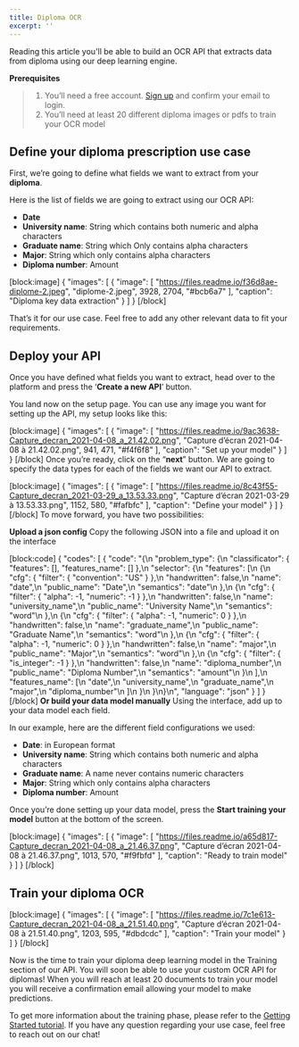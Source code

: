 ```yaml
---
title: Diploma OCR
excerpt: ''
---
```

Reading this article you'll be able to build an OCR API that extracts data from diploma using our deep learning engine.


**Prerequisites**
> 1. You’ll need a free account. [Sign up](https://platform.mindee.com/signup) and confirm your email to login.
> 2. You’ll need at least 20 different diploma images or pdfs to train your OCR model

## Define your diploma prescription use case
 
First, we’re going to define what fields we want to extract from your **diploma**.

 

Here is the list of fields we are going to extract using our OCR API:

  * **Date**
  * **University name**: String which contains both numeric and alpha characters 
  * **Graduate name**: String which Only contains alpha characters
  * **Major**: String which only contains alpha characters
  * **Diploma number**: Amount 


[block:image]
{
  "images": [
    {
      "image": [
        "https://files.readme.io/f36d8ae-diplome-2.jpeg",
        "diplome-2.jpeg",
        3928,
        2704,
        "#bcb6a7"
      ],
      "caption": "Diploma key data extraction"
    }
  ]
}
[/block]
 

That’s it for our use case. Feel free to add any other relevant data to fit your requirements.

 

 

## Deploy your API
 
Once you have defined what fields you want to extract, head over to the platform and press the ‘**Create a new API**’ button.


 
You land now on the setup page. You can use any image you want for setting up the API, my setup looks like this:


[block:image]
{
  "images": [
    {
      "image": [
        "https://files.readme.io/9ac3638-Capture_decran_2021-04-08_a_21.42.02.png",
        "Capture d’écran 2021-04-08 à 21.42.02.png",
        941,
        471,
        "#f4f6f8"
      ],
      "caption": "Set up your model"
    }
  ]
}
[/block]
Once you’re ready, click on the “**next**” button. We are going to specify the data types for each of the fields we want our API to extract.


[block:image]
{
  "images": [
    {
      "image": [
        "https://files.readme.io/8c43f55-Capture_decran_2021-03-29_a_13.53.33.png",
        "Capture d’écran 2021-03-29 à 13.53.33.png",
        1152,
        580,
        "#fafbfc"
      ],
      "caption": "Define your model"
    }
  ]
}
[/block]
To move forward, you have two possibilities:

**Upload a json config**
Copy the following JSON into a file and upload it on the interface


 
[block:code]
{
  "codes": [
    {
      "code": "{\n  \"problem_type\": {\n    \"classificator\": { \"features\": [], \"features_name\": [] },\n    \"selector\": {\n      \"features\": [\n        {\n          \"cfg\": { \"filter\": { \"convention\": \"US\" } },\n          \"handwritten\": false,\n          \"name\": \"date\",\n          \"public_name\": \"Date\",\n          \"semantics\": \"date\"\n        },\n        {\n          \"cfg\": { \"filter\": { \"alpha\": -1, \"numeric\": -1 } },\n          \"handwritten\": false,\n          \"name\": \"university_name\",\n          \"public_name\": \"University Name\",\n          \"semantics\": \"word\"\n        },\n        {\n          \"cfg\": { \"filter\": { \"alpha\": -1, \"numeric\": 0 } },\n          \"handwritten\": false,\n          \"name\": \"graduate_name\",\n          \"public_name\": \"Graduate Name\",\n          \"semantics\": \"word\"\n        },\n        {\n          \"cfg\": { \"filter\": { \"alpha\": -1, \"numeric\": 0 } },\n          \"handwritten\": false,\n          \"name\": \"major\",\n          \"public_name\": \"Major\",\n          \"semantics\": \"word\"\n        },\n        {\n          \"cfg\": { \"filter\": { \"is_integer\": -1 } },\n          \"handwritten\": false,\n          \"name\": \"diploma_number\",\n          \"public_name\": \"Diploma Number\",\n          \"semantics\": \"amount\"\n        }\n      ],\n      \"features_name\": [\n        \"date\",\n        \"university_name\",\n        \"graduate_name\",\n        \"major\",\n        \"diploma_number\"\n      ]\n    }\n  }\n}\n",
      "language": "json"
    }
  ]
}
[/block]
**Or build your data model manually**
Using the interface, add up to your data model each field.

In our example, here are the different field configurations we used:

  * **Date**: in European format
  * **University name**: String which contains both numeric and alpha characters
  * **Graduate name**: A name never contains numeric characters
  * **Major**: String which only contains alpha characters
  * **Diploma number**: Amount


Once you’re done setting up your data model, press the **Start training your model** button at the bottom of the screen.

 
[block:image]
{
  "images": [
    {
      "image": [
        "https://files.readme.io/a65d817-Capture_decran_2021-04-08_a_21.46.37.png",
        "Capture d’écran 2021-04-08 à 21.46.37.png",
        1013,
        570,
        "#f9fbfd"
      ],
      "caption": "Ready to train model"
    }
  ]
}
[/block]
 



 
 
## Train your diploma OCR
 

 
[block:image]
{
  "images": [
    {
      "image": [
        "https://files.readme.io/7c1e613-Capture_decran_2021-04-08_a_21.51.40.png",
        "Capture d’écran 2021-04-08 à 21.51.40.png",
        1203,
        595,
        "#dbdcdc"
      ],
      "caption": "Train your model"
    }
  ]
}
[/block]
 

Now is the time to train your diploma deep learning model in the Training section of our API. You will soon be able to use your custom OCR API for diplomas! When you will reach at least 20 documents to train your model you will receive a confirmation email allowing your model to make predictions. 

To get more information about the training phase, please refer to the  [Getting Started tutorial](doc:build-your-first-document-parsing-api). If you have any question regarding your use case, feel free to reach out on our chat!